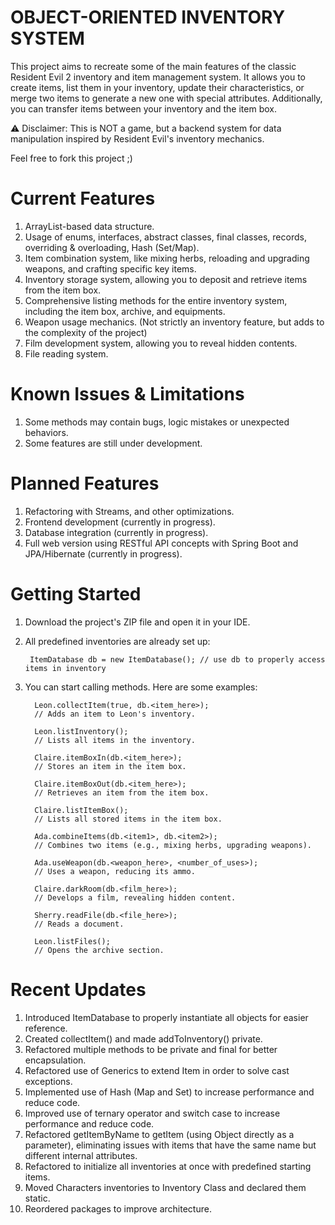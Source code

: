 # OBJECT-ORIENTED INVENTORY SYSTEM

This project aims to recreate some of the main features of the classic Resident Evil 2 inventory and item management system. It allows you to create items, list them in your inventory, update their characteristics, or merge two items to generate a new one with special attributes. Additionally, you can transfer items between your inventory and the item box.

⚠️ Disclaimer: This is NOT a game, but a backend system for data manipulation inspired by Resident Evil's inventory mechanics.

Feel free to fork this project ;)

# Current Features

1. ArrayList-based data structure. 
2. Usage of enums, interfaces, abstract classes, final classes, records, overriding & overloading, Hash (Set/Map).
3. Item combination system, like mixing herbs, reloading and upgrading weapons, and crafting specific key items. 
4. Inventory storage system, allowing you to deposit and retrieve items from the item box. 
5. Comprehensive listing methods for the entire inventory system, including the item box, archive, and equipments. 
6. Weapon usage mechanics. (Not strictly an inventory feature, but adds to the complexity of the project)
7. Film development system, allowing you to reveal hidden contents. 
8. File reading system.

# Known Issues & Limitations

1. Some methods may contain bugs, logic mistakes or unexpected behaviors.
2. Some features are still under development.

# Planned Features

1. Refactoring with Streams, and other optimizations.
2. Frontend development (currently in progress).
3. Database integration (currently in progress).
4. Full web version using RESTful API concepts with Spring Boot and JPA/Hibernate (currently in progress).

# Getting Started

1. Download the project's ZIP file and open it in your IDE.
2. All predefined inventories are already set up:

        ItemDatabase db = new ItemDatabase(); // use db to properly access items in inventory

3. You can start calling methods. Here are some examples:

         Leon.collectItem(true, db.<item_here>);
         // Adds an item to Leon's inventory.
         
         Leon.listInventory();
         // Lists all items in the inventory.
         
         Claire.itemBoxIn(db.<item_here>);
         // Stores an item in the item box.
         
         Claire.itemBoxOut(db.<item_here>);
         // Retrieves an item from the item box.
         
         Claire.listItemBox();
         // Lists all stored items in the item box.
         
         Ada.combineItems(db.<item1>, db.<item2>);
         // Combines two items (e.g., mixing herbs, upgrading weapons).
         
         Ada.useWeapon(db.<weapon_here>, <number_of_uses>);
         // Uses a weapon, reducing its ammo.
         
         Claire.darkRoom(db.<film_here>);
         // Develops a film, revealing hidden content.
         
         Sherry.readFile(db.<file_here>);
         // Reads a document.
         
         Leon.listFiles();
         // Opens the archive section.

# Recent Updates

1. Introduced ItemDatabase to properly instantiate all objects for easier reference.
2. Created collectItem() and made addToInventory() private.
3. Refactored multiple methods to be private and final for better encapsulation.
4. Refactored use of Generics to extend Item in order to solve cast exceptions.
5. Implemented use of Hash (Map and Set) to increase performance and reduce code.
6. Improved use of ternary operator and switch case to increase performance and reduce code.
7. Refactored getItemByName to getItem (using Object directly as a parameter), eliminating issues with items that have the same name but different internal attributes.
8. Refactored to initialize all inventories at once with predefined starting items.
9. Moved Characters inventories to Inventory Class and declared them static.
10. Reordered packages to improve architecture. 